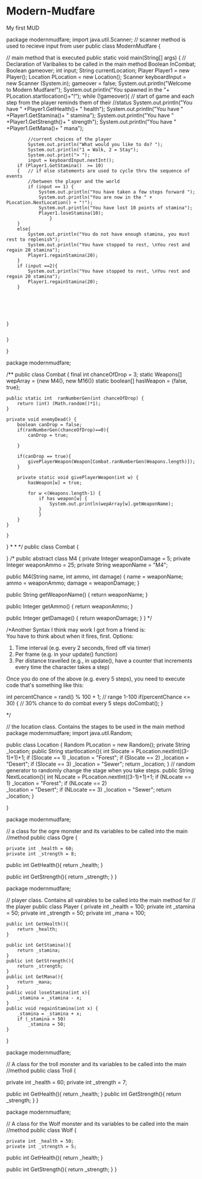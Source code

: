 Modern-Mudfare
==============

My first MUD

package modernmudfare;
import java.util.Scanner;  // scanner method is used to recieve input from user
public class ModernMudfare {
    
// main method that is executed 
    public static void main(String[] args) {
        // Declaration of Varibalies to be called in the main method
        Boolean InCombat;
        Boolean gameover;
        int input;
        String currentLocation;
        Player Player1 = new Player();
        Location PLocation = new Location();
        Scanner keyboardInput = new Scanner (System.in);
        gameover = false;
        System.out.println("Welcome to Modern Mudfare!");
        System.out.println("You spawned in the "+ PLocation.startlocation()+"!");
        while (!gameover){
           // start of game and each step from the player reminds them of their
            //status
            System.out.println("You have " +Player1.GetHealth()+  " health");
            System.out.println("You have " +Player1.GetStamina()+  " stamina");
            System.out.println("You have " +Player1.GetStrength()+  " strength");
            System.out.println("You have " +Player1.GetMana()+  " mana");
            
            //current choices of the player
            System.out.println("What would you like to do? ");   
            System.out.println("1 = Walk, 2 = Stay");
            System.out.print("> ");
            input = keyboardInput.nextInt();
        if (Player1.GetStamina()  >= 10)
        {   // if else statements are used to cycle thru the sequence of events
            //between the player and the world
            if (input == 1) {
                System.out.println("You have taken a few steps forward ");
                System.out.println("You are now in the " + PLocation.NextLocation() + "!");
                System.out.println("You have lost 10 points of stamina");
                Player1.loseStamina(10);
                    }
        }
        else{
            System.out.println("You do not have enough stamina, you must rest to replenish");
            System.out.println("You have stopped to rest, \nYou rest and regain 20 stamina");
            Player1.regainStamina(20);
        }
        if (input ==2){
            System.out.println("You have stopped to rest, \nYou rest and regain 20 stamina");
            Player1.regainStamina(20);
        }
        
        
        
            
            
            
    }
    
    
    }
    
    
}

package modernmudfare;

/** public class Combat {
    final int chanceOfDrop = 3;
    static Weapons[] wepArray = {new M4(), new M16()}
    static boolean[] hasWeapon = {false, true};

    public static int  ranNumberGen(int chanceOfDrop) {
        return (int) (Math.random()*1); 
    }

    private void enemyDead() {
        boolean canDrop = false;
        if(ranNumberGen(chanceOfDrop)==0){
            canDrop = true;

        }

        if(canDrop == true){
            givePlayerWeapon(Weapon[Combat.ranNumberGen(Weapons.length)]);
        }

        private static void givePlayerWeapon(int w) {
            hasWeapon[w] = true;

            for w <(Weapons.length-1) {
                if has weapon[w] {
                    System.out.println(wepArray[w].getWeaponName);
                }
                }
        }
    }

    }
}
 *
 * 
 */
public class Combat {
    
}
/* 
public abstract class M4 {
  private Integer weaponDamage = 5;
  private Integer weaponAmmo = 25;
  private String weaponName = "M4";

  public M4(String name, int ammo, int damage) {
    name = weaponName;
    ammo = weaponAmmo;
    damage = weaponDamage;
  }

  public String getWeaponName() {
    return weaponName;
  }

  public Integer getAmmo() {
    return weaponAmmo;
  }

  public Integer getDamage() {
    return weaponDamage;
  }
}
*/

/*Another Syntax I think may work I got from a friend is:  
 You have to think about when it fires, first. Options:
1. Time interval (e.g. every 2 seconds, fired off via timer)
2. Per frame (e.g. in your update() function)
3. Per distance travelled (e.g., in update(), have a counter that increments every time the character takes a step)

Once you do one of the above (e.g. every 5 steps), you need to execute code that's something like this:

int percentChance = rand() % 100 + 1; // range 1-100
if(percentChance <= 30) { // 30% chance to do combat every 5 steps
doCombat();
}


*/

// the location class. Contains the stages to be used in the main method
package modernmudfare;
import java.util.Random;

public class Location {
    Random PLocation = new Random(); 
    private String _location;
public String startlocation(){
    int Slocate = PLocation.nextInt((3-1)+1)+1; 
        if (Slocate == 1)
            _location = "Forest";
        if (Slocate == 2)
            _location = "Desert";
        if (Slocate == 3)
            _location = "Sewer";
             return _location;
}   // random generator to randomly change the stage when you take steps.
public String NextLocation(){
    int NLocate = PLocation.nextInt((3-1)+1)+1;
        if (NLocate == 1)
            _location = "Forest";
        if (NLocate == 2)            
            _location = "Desert";
        if (NLocate == 3)
            _location = "Sewer";
            return _location;
}
    
    
    
}

package modernmudfare;

// a class for the ogre monster and its variables to be called into the main 
//method
public class Ogre {

    private int _health = 60;
    private int _strength = 8;
            
public int GetHealth(){
    return _health;
}

public int GetStrength(){
    return _strength; 
}
}

package modernmudfare;

// player class.  Contains all vairables to be called into the main method for 
// the player
public class Player {
    private int _health = 100;
    private int _stamina = 50;
    private int _strength = 50;
    private int _mana = 100;
       
    public int GetHealth(){
        return _health;
    }
               
    public int GetStamina(){
        return _stamina;
    }
    public int GetStrength(){
        return _strength;
    }
    public int GetMana(){
        return _mana;
    }
    public void loseStamina(int x){
        _stamina = _stamina - x;
    }
    public void regainStamina(int x) {
        _stamina = _stamina + x;
        if (_stamina > 50) 
            _stamina = 50;
    }
}




package modernmudfare;

// A class for the troll monster and its variables to be called into the main
//method
public class Troll {
    
private int _health = 60;
private int _strength = 7;

public int GetHealth(){
    return _health;
}
public int GetStrength(){
    return _strength;
}
}

package modernmudfare;

// A class for the Wolf monster and its variables to be called into the main
//method
public class Wolf {

    private int _health = 50;
    private int _strength = 5;
    
public int GetHealth(){
    return _health;
}

public int GetStrength(){
    return _strength;
}
}
